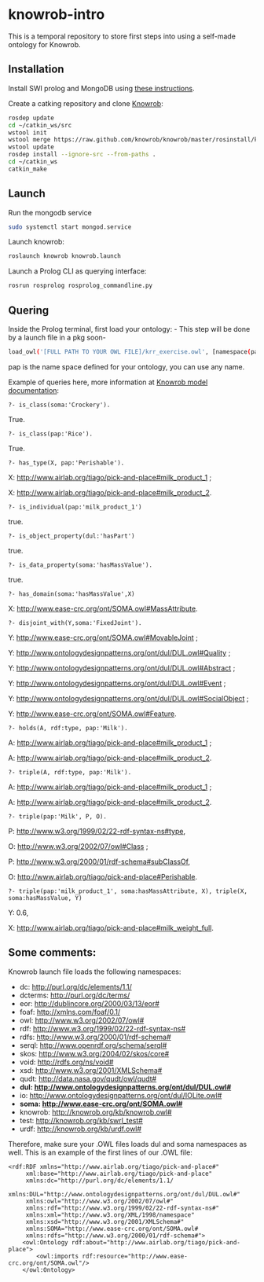 # knowrob-intro

This is a temporal repository to store first steps into using a self-made ontology for Knowrob.

## Installation

Install SWI prolog and MongoDB using [these instructions](https://github.com/knowrob/knowrob#installation-of-swi-prolog-and-mongodb).

Create a catking repository and clone [Knowrob](https://github.com/knowrob/knowrob):

```Bash
rosdep update
cd ~/catkin_ws/src
wstool init
wstool merge https://raw.github.com/knowrob/knowrob/master/rosinstall/knowrob-base.rosinstall
wstool update
rosdep install --ignore-src --from-paths .
cd ~/catkin_ws
catkin_make
```
## Launch

Run the mongodb service
```Bash
sudo systemctl start mongod.service
```

Launch knowrob:
```Bash
roslaunch knowrob knowrob.launch 
```

Launch a Prolog CLI as querying interface:
```Bash
rosrun rosprolog rosprolog_commandline.py 
```

## Quering

Inside the Prolog terminal, first load your ontology: - This step will be done by a launch file in a pkg soon-

```Bash
load_owl('[FULL PATH TO YOUR OWL FILE]/krr_exercise.owl', [namespace(pap, 'http://www.airlab.org/tiago/pick-and-place#')]).
```
pap is the name space defined for your ontology, you can use any name.

Example of queries here, more information at [Knowrob model documentation](https://knowrob.github.io/knowrob/master/model/):
```
?- is_class(soma:'Crockery').
```
True.
```
?- is_class(pap:'Rice').
```
True.
```
?- has_type(X, pap:'Perishable').
```
X: http://www.airlab.org/tiago/pick-and-place#milk_product_1 ;

X: http://www.airlab.org/tiago/pick-and-place#milk_product_2.
```
?- is_individual(pap:'milk_product_1')
```
true.
```
?- is_object_property(dul:'hasPart')
```
true.
```
?- is_data_property(soma:'hasMassValue').
```
true.
```
?- has_domain(soma:'hasMassValue',X)
```
X: http://www.ease-crc.org/ont/SOMA.owl#MassAttribute.
```
?- disjoint_with(Y,soma:'FixedJoint').
```
Y: http://www.ease-crc.org/ont/SOMA.owl#MovableJoint ;

Y: http://www.ontologydesignpatterns.org/ont/dul/DUL.owl#Quality ;

Y: http://www.ontologydesignpatterns.org/ont/dul/DUL.owl#Abstract ;

Y: http://www.ontologydesignpatterns.org/ont/dul/DUL.owl#Event ;

Y: http://www.ontologydesignpatterns.org/ont/dul/DUL.owl#SocialObject ;

Y: http://www.ease-crc.org/ont/SOMA.owl#Feature.
```
?- holds(A, rdf:type, pap:'Milk').
```
A: http://www.airlab.org/tiago/pick-and-place#milk_product_1 ;

A: http://www.airlab.org/tiago/pick-and-place#milk_product_2.

```
?- triple(A, rdf:type, pap:'Milk').
```
A: http://www.airlab.org/tiago/pick-and-place#milk_product_1 ;

A: http://www.airlab.org/tiago/pick-and-place#milk_product_2.
```
?- triple(pap:'Milk', P, O).
```
P: http://www.w3.org/1999/02/22-rdf-syntax-ns#type,

O: http://www.w3.org/2002/07/owl#Class ;


P: http://www.w3.org/2000/01/rdf-schema#subClassOf,

O: http://www.airlab.org/tiago/pick-and-place#Perishable.
```
?- triple(pap:'milk_product_1', soma:hasMassAttribute, X), triple(X, soma:hasMassValue, Y)
```
Y: 0.6,

X: http://www.airlab.org/tiago/pick-and-place#milk_weight_full.

## Some comments:

Knowrob launch file loads the following namespaces:
- dc: http://purl.org/dc/elements/1.1/
- dcterms: http://purl.org/dc/terms/
- eor: http://dublincore.org/2000/03/13/eor#
- foaf: http://xmlns.com/foaf/0.1/
- owl: http://www.w3.org/2002/07/owl#
- rdf: http://www.w3.org/1999/02/22-rdf-syntax-ns#
- rdfs: http://www.w3.org/2000/01/rdf-schema#
- serql: http://www.openrdf.org/schema/serql#
- skos: http://www.w3.org/2004/02/skos/core#
- void: http://rdfs.org/ns/void#
- xsd: http://www.w3.org/2001/XMLSchema#
- qudt: http://data.nasa.gov/qudt/owl/qudt#
- **dul: http://www.ontologydesignpatterns.org/ont/dul/DUL.owl#**
- io: http://www.ontologydesignpatterns.org/ont/dul/IOLite.owl#
- **soma: http://www.ease-crc.org/ont/SOMA.owl#**
- knowrob: http://knowrob.org/kb/knowrob.owl#
- test: http://knowrob.org/kb/swrl_test#
- urdf: http://knowrob.org/kb/urdf.owl#

Therefore, make sure your .OWL files loads dul and soma namespaces as well. This is an example of the first lines of our .OWL file:
```
<rdf:RDF xmlns="http://www.airlab.org/tiago/pick-and-place#"
     xml:base="http://www.airlab.org/tiago/pick-and-place"
     xmlns:dc="http://purl.org/dc/elements/1.1/  
     xmlns:DUL="http://www.ontologydesignpatterns.org/ont/dul/DUL.owl#"    
     xmlns:owl="http://www.w3.org/2002/07/owl#"  
     xmlns:rdf="http://www.w3.org/1999/02/22-rdf-syntax-ns#"    
     xmlns:xml="http://www.w3.org/XML/1998/namespace"
     xmlns:xsd="http://www.w3.org/2001/XMLSchema#"
     xmlns:SOMA="http://www.ease-crc.org/ont/SOMA.owl#
     xmlns:rdfs="http://www.w3.org/2000/01/rdf-schema#">
    <owl:Ontology rdf:about="http://www.airlab.org/tiago/pick-and-place">
        <owl:imports rdf:resource="http://www.ease-crc.org/ont/SOMA.owl"/>
    </owl:Ontology>
 ```
